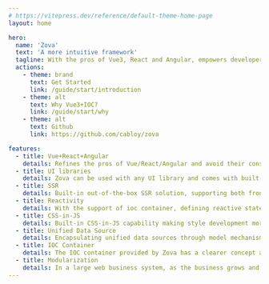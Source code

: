 ```yaml
---
# https://vitepress.dev/reference/default-theme-home-page
layout: home

hero:
  name: 'Zova'
  text: 'A more intuitive framework'
  tagline: With the pros of Vue3, React and Angular, empowers developers to build elegant, fast and reliable applications
  actions:
    - theme: brand
      text: Get Started
      link: /guide/start/introduction
    - theme: alt
      text: Why Vue3+IOC?
      link: /guide/start/why
    - theme: alt
      text: Github
      link: https://github.com/cabloy/zova

features:
  - title: Vue+React+Angular
    details: Refines the pros of Vue/React/Angular and avoid their cons to make our development experience more elegant and reduce the mental burden
  - title: UI libraries
    details: Zova can be used with any UI library and comes with built-in project templates for several UI libraries, making it easy to use out of the box, including antdv, element-plus, quasar and vuetify
  - title: SSR
    details: Built-in out-of-the-box SSR solution, supporting both front-end applications and admin management systems
  - title: Reactivity
    details: With the support of ioc container, defining reactive states no longer needs ref/reactive. Without ref, naturally there is no need to write a lot of ref.value
  - title: CSS-in-JS
    details: Built-in CSS-in-JS capability making style development more flexible and convenient, while providing out-of-the-box theme switching capabilities
  - title: Unified Data Source
    details: Encapsulating unified data sources through model mechanism, including Cookie, Localstorage and server-side data managed by TanStack Query
  - title: IOC Container
    details: The IOC container provided by Zova has a clearer concept and more powerful functions, which is a powerful tool for the development of large-scale business systems
  - title: Modularization
    details: In a large web business system, as the business grows and changes, it is also necessary to divide the system into relatively independent modules in order to avoid code bloating. This is why Zova introduces modularization. In Zova, a module is a natural bundle boundary, and automatically bundled into an independent asynchronous chunk when building, bidding farewell to the hassle of Vite configuration and effectively avoiding the fragmentation of bundles. Especially in large business systems, this advantage is particularly evident
---
```

